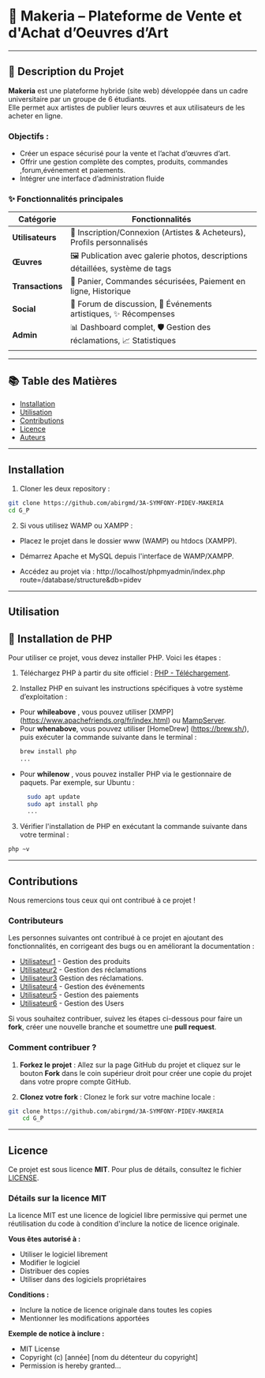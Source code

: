 # 🎨 Makeria – Plateforme de Vente et d'Achat d’Oeuvres d’Art

---

## 📝 Description du Projet

**Makeria** est une plateforme hybride (site web) développée dans un cadre universitaire par un groupe de 6 étudiants.  
Elle permet aux artistes de publier leurs œuvres et aux utilisateurs de les acheter en ligne.

### Objectifs :
- Créer un espace sécurisé pour la vente et l’achat d’œuvres d’art.
- Offrir une gestion complète des comptes, produits, commandes ,forum,événement et paiements.
- Intégrer une interface d’administration fluide


### ✨ Fonctionnalités principales
| Catégorie        | Fonctionnalités                                                                 |
|------------------|--------------------------------------------------------------------------------|
| **Utilisateurs** | 🔐 Inscription/Connexion (Artistes & Acheteurs), Profils personnalisés         |
| **Œuvres**       | 🖼️ Publication avec galerie photos, descriptions détaillées, système de tags  |
| **Transactions** | 🛒 Panier, Commandes sécurisées, Paiement en ligne, Historique                 |
| **Social**       | 💬 Forum de discussion, 📅 Événements artistiques, ✨ Récompenses              |
| **Admin**        | 📊 Dashboard complet, 🛡️ Gestion des réclamations, 📈 Statistiques            |

---

## 📚 Table des Matières

- [Installation](#installation)
- [Utilisation](#utilisation)
- [Contributions](#Contribution)
- [Licence](#licence)
- [Auteurs](#auteurs)

---
## Installation

1. Cloner les deux repository :

```bash
git clone https://github.com/abirgmd/3A-SYMFONY-PIDEV-MAKERIA
cd G_P
```

2. Si vous utilisez WAMP ou XAMPP :

* Placez le projet dans le dossier www (WAMP) ou htdocs (XAMPP).

* Démarrez Apache et MySQL depuis l'interface de WAMP/XAMPP.

* Accédez au projet via : http://localhost/phpmyadmin/index.php route=/database/structure&db=pidev
---
## Utilisation

## 💾​ Installation de PHP

Pour utiliser ce projet, vous devez installer PHP. Voici les étapes :

1. Téléchargez PHP à partir du site officiel : [PHP - Téléchargement](https://www.php.net/downloads.php).

2. Installez PHP en suivant les instructions spécifiques à votre système d’exploitation :

- Pour **whileabove** , vous pouvez utiliser [XMPP] (https://www.apachefriends.org/fr/index.html) ou [MampServer](http://www.mampserver.com/).
- Pour **whenabove**, vous pouvez utiliser [HomeDrew] (https://brew.sh/), puis exécuter la commande suivante dans le terminal : 
   ```bash
   brew install php
   ...

   ```
- Pour **whilenow** , vous pouvez installer PHP via le gestionnaire de paquets. Par exemple, sur Ubuntu :
  ``` bash
    sudo apt update
    sudo apt install php
    ...
  ```

3. Vérifier l'installation de PHP en exécutant la commande suivante dans votre terminal :
  ``` bash
  php ~v
  ```
---
## Contributions

Nous remercions tous ceux qui ont contribué à ce projet !

### Contributeurs

Les personnes suivantes ont contribué à ce projet en ajoutant des fonctionnalités, en corrigeant des bugs ou en améliorant la documentation :

- [Utilisateur1](https://github.com/abirgmd) - Gestion des produits
- [Utilisateur2](https://github.com/eeeeyyyya) - Gestion des réclamations
- [Utilisateur3](https://github.com/mehdi-esprit) Gestion des réclamations.
- [Utilisateur4](https://github.com/Siwar) - Gestion des événements
- [Utilisateur5](https://github.com/RahmaD) - Gestion des paiements
- [Utilisateur6](https://github.com/RahmaS) - Gestion des Users

Si vous souhaitez contribuer, suivez les étapes ci-dessous pour faire un **fork**, créer une nouvelle branche et soumettre une **pull request**. 

### Comment contribuer ?

1. **Forkez le projet** : Allez sur la page GitHub du projet et cliquez sur le bouton **Fork** dans le coin supérieur droit pour créer une copie du projet dans votre propre compte GitHub.

2. **Clonez votre fork** : Clonez le fork sur votre machine locale :
  ```bash
  git clone https://github.com/abirgmd/3A-SYMFONY-PIDEV-MAKERIA
      cd G_P
  
  ```
---
## Licence

Ce projet est sous licence **MIT**. Pour plus de détails, consultez le fichier [LICENSE](./LICENSE).

### Détails sur la licence MIT

La licence MIT est une licence de logiciel libre permissive qui permet une réutilisation du code à condition d'inclure la notice de licence originale.

**Vous êtes autorisé à :**
- Utiliser le logiciel librement
- Modifier le logiciel
- Distribuer des copies
- Utiliser dans des logiciels propriétaires

**Conditions :**
- Inclure la notice de licence originale dans toutes les copies
- Mentionner les modifications apportées

**Exemple de notice à inclure :**
- MIT License
- Copyright (c) [année] [nom du détenteur du copyright]
- Permission is hereby granted...

